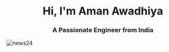<h1 align="center">Hi, I'm Aman Awadhiya</h1>
<h3 align="center">A Passionate Engineer from India</h3>

![news24](https://user-images.githubusercontent.com/115187902/230766666-f127a7c0-97d3-499d-8e68-2d670c63a9ef.gif)


<!--
**AmanAwadhiya/AmanAwadhiya** is a ✨ _special_ ✨ repository because its `README.md` (this file) appears on your GitHub profile.

Here are some ideas to get you started:

- 🔭 I’m currently working on ...
- 🌱 I’m currently learning ...
- 👯 I’m looking to collaborate on ...
- 🤔 I’m looking for help with ...
- 💬 Ask me about ...
- 📫 How to reach me: ...
- 😄 Pronouns: ...
- ⚡ Fun fact: ...
-->
